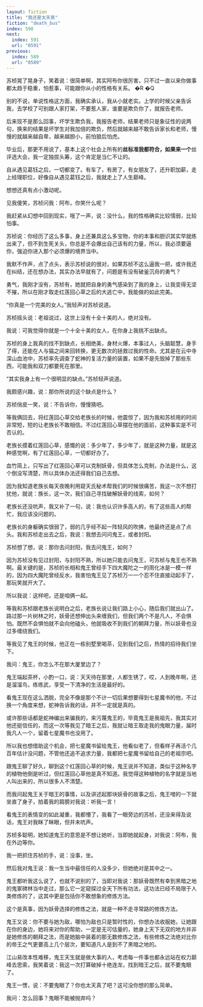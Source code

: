 ```yaml
---
layout: fiction
title: "我还是太天真"
fiction: "death_bus"
index: 590
next:
  index: 591
  url: "0591"
previous:
  index: 589
  url: "0589"
---
```

苏桢晃了晃身子，笑着说：很简单啊，其实阿布你很厉害，只不过一直以来你做事都太趋于稳重，怕惹事，可能跟你从小的性格有关系。 �R �Q

别的不说，单说性格这方面，我确实承认，我从小就老实。上学的时候父亲告诉我，去学校了可别跟人家打架，不要惹人家，谁要是欺负你了，就报告老师。

后来现不是那么回事，坏学生欺负我，我报告老师，结果老师只是象征性的说两句，换来的结果是坏学生对我加倍的欺负，然后就越来越不敢告诉家长和老师，慢慢的就越来越自卑，越来越胆小，前怕狼后怕虎。

毕业后，那更不用说了，基本上这个社会上所有的**丝标准我都符合，如果来一个**丝评选大会，我一定独拔头筹，这个肯定是当仁不让的。

自从遇见葛钰之后，一切都变了。有车了，有房了，有女朋友了，还升职加薪，走上经理职位，好像自从遇见葛钰之后，我就走上了人生巅峰。

想想还真有点小激动呢。

见我傻笑，苏桢问我：阿布，你笑什么呢？

我赶紧从幻想中回到现实，哦了一声，说：没什么，我的性格确实比较懦弱，比较怕事。

苏桢说：你经历了这么多事，身上还兼具这么多宝物，你的本事和胆识其实早就练出来了，但不到生死关头，你总是不会爆出自己该有的力量，所以，我必须要逼你，强迫你进入那个必须爆的境界当中。

我默不作声，点了点头，表示苏桢说的很对，如果苏桢不这么逼我一把，或许我还在纠结，还在想办法，其实办法早就有了，问题是有没有破釜沉舟的勇气？

勇气，我刚才没有，苏桢有，她就把自身的勇气感染到了我的身上，让我变得无坚不摧，所以在刚才取走红莲回心草之后的大逃亡中，我能做的如此完美。

“你真是一个完美的女人。”我轻声对苏桢说道。

苏桢摇头说：老祖说过，这世上没有十全十美的人，绝对没有。

我说：可我觉得你就是一个十全十美的女人，在你身上我挑不出缺点。

苏桢的身上我真的找不到缺点，长相绝美，身材火爆，本事过人，头脑聪慧，身手了得，还能在人与猫之间来回转换，更无数次的拯救过我的性命。尤其是在云中寺深山血池中，苏桢率先调查了蛇神的复活力量的装置，如果不是先毁掉了那些东西，可能我和双刀都要死在那里。

“其实我身上有一个很明显的缺点。”苏桢轻声说道。

我颇感兴趣，说：那你所说的这个缺点是什么？

苏桢俏皮一笑，说：不告诉你，慢慢猜吧。

等我俩回去，将红莲回心草交给老族长的时候，他震惊了，因为我和苏桢用的时间非常短，短的让老族长不敢相信。不过红莲回心草摆在他的面前，这种事实是不可否认的。

老族长摸着红莲回心草，感慨的说：多少年了，多少年了，就是这种力量，就是这种感觉啊，有了红莲回心草，一切都好办了。

血竹简上，只写出了红莲回心草可以克制妖骨，但具体怎么克制，办法是什么，这个倒没写清楚，所以具体办法还得我们自己去想。

因为我知道老族长每天夜晚利用窥天氏秘术帮我们的时候很痛苦，我这一次不想打扰他，就说：族长，这一次，我们自己寻找破解妖骨的线索，如何？

老族长还没吭声，我又补了一句，说：我也认识许多高人的，有了这些高人的帮忙，我应该没问题的。

老族长的身躯确实很弱了，弱的几乎经不起一阵轻风的吹拂，他最终还是点了点头。我和苏桢走出去之后，我说：我想去问问鬼王，或者封阳。

苏桢想了想，说：那你去问封阳，我去问鬼王，如何？

因为苏桢没有见过封阳，与封阳不熟，所以她只能去问鬼王，可苏桢与鬼王也不熟啊。最关键的是，苏桢的长相和鬼王曾经手下四大魔陀之一的雨化冰是一模一样的，因为四大魔陀曾经反水，我害怕鬼王见了苏桢万一一个忍不住直接动起手了，那玩笑就开大了。

所以我说：这样吧，还是咱俩一起。

等我和苏桢跟老族长说明白之后，老族长说让我们路上小心，随后我们就出山了。路过那一片树林之时，妖骨还想伸出头来缠我们，但我们两个不是凡人，不会惧怕。既然不会惧怕就不会向他磕头，他就吸收不到我们的朝拜力量，所以妖骨也没过多缠绕我们。

等我见了鬼王的时候，他正在一栋别墅里喝茶，见到我们之后，热情的招待我们坐下。

我问：鬼王，你怎么不在那大厦里边了？

鬼王端起茶杯，小酌一口，说：天天待在那里，人都生锈了，哎，人到晚年啊，还是溜溜鸟，练练武，享受一下清净的生活是最好的。

看鬼王现在这么洒脱，完全不像是那个不计一切后果想要得到七星魔书的他，不过换一个角度来想，蛇神告诉我的话，并不一定就是真的。

或许那些话都是蛇神编出来骗我的，来污蔑鬼王的，毕竟鬼王是我祖先，我其实对他还挺信任的，而这一次等我见了暗王之后，我就让暗王取走我的鬼眼力量，届时我凡人一个，留着七星魔书也没用了。

所以我也想借助这个机会，把七星魔书留给鬼王，他看似老了，但看样子再活个几百年估计没问题，不管他还追不追求力量，我都把七星魔书留给自己的老祖宗吧。

跟鬼王聊了好久，聊到这个红莲回心草的时候，鬼王说并不知道，类似于这种名字的植物他倒是听过，但红莲回心草他是真不知道。我觉得这种植物的名字就是当地人叫出来的，所以很多人不清楚。

而我问起鬼王关于暗王的事情，以及讲述起那块妖骨的故事之后，鬼王噌的一下就坐直了身子，拍着我的肩膀对我说：听我一言！

看鬼王的表情变的如此凝重，我都懵了，我看了一眼旁边的苏桢，还没来得及说话，鬼王对我眯了眯眼，但并未吭声。

苏桢多聪明，她知道鬼王的意思是不想让她听，当即她就起身，对我说：阿布，我在外边等你。

我一把抓住苏桢的手，说：没事，坐。

然后我对鬼王说：我一生当中最信任的人没多少，但她绝对是其中之一。

鬼王都听我这么说了，也就不说别的了，当即对我说：那妖骨既然有幸到黑暗之地的鬼冢碑林当中走过，那么它一定窥探过全天下所有功法，这功法已经不局限于人类修炼的了，这其中更是包括你不敢想象的修炼方法。

这个是真事，因为妖骨选择的修炼之法，就是一种不走寻常路的修炼方法。

鬼王又说：你不要与她为敌，哪怕为敌也只是暂时性的，你想办法收服她，让她跟在你的身边，她将来对你的帮助，一定是无可估量的，她身上天下无双的地方并非是她修炼的朝拜之法，而是她脑中装着的那无数修炼之法，有些修炼之法绝对比你的帝王之气更要高上几个层次，要知道凡人是到不了黑暗之地的。

江山易改本性难移，鬼王天生就是做大事的人，考虑每一件事也都永远站在权力巅峰去思索，我笑着说：我这一次打算破掉十绝连龙，找到暗王之后，就不要鬼眼了。

鬼王一愣，说：不要鬼眼了？你也太天真了吧？这可没你想的那么简单。

我问：怎么回事？鬼眼不能被抛弃吗？